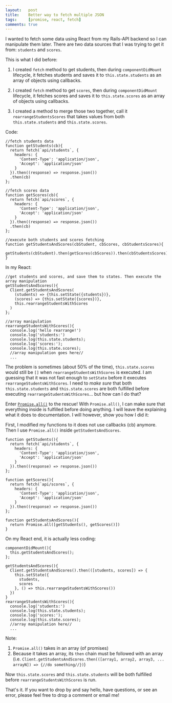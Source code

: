 ```yaml
---
layout:   post
title:    Better way to fetch multiple JSON
tags:     [promise, react, fetch]
comments: true
---
```


I wanted to fetch some data using React from my Rails-API backend so I can manipulate them later. There are two data sources that I was trying to get it from: `students` and `scores`.

This is what I did before:

1. I created `fetch` method to get students, then during `componentDidMount` lifecycle, it fetches students and saves it to `this.state.students` as an array of objects using callbacks.

2. I created `fetch` method to get `scores`, then during `componentDidMount` lifecycle, it fetches scores and saves it to `this.state.scores` as an array of objects using callbacks.

3. I created a method to merge those two together, call it `rearrangeStudentsScores` that takes values from both `this.state.students` and `this.state.scores`.

Code:
```
//fetch students data
function getStudents(cb){
  return fetch(`api/students`, {
    headers: {
      'Content-Type': 'application/json',
      'Accept': 'application/json'
    }
  }).then((response) => response.json())
  .then(cb)
};

//fetch scores data
function getScores(cb){
  return fetch(`api/scores`, {
    headers: {
      'Content-Type': 'application/json',
      'Accept': 'application/json'
    }
  }).then((response) => response.json())
  .then(cb)
};

//execute both students and scores fetching
function getStudentsAndScores(cbStudent, cbScores, cbStudentsScores){
  getStudents(cbStudent).then(getScores(cbScores)).then(cbStudentsScores);
}
```

In my React:

```
//get students and scores, and save them to states. Then execute the array manipulation
getStudentsAndScores(){
  Client.getStudentsAndScores(
    (students) => {this.setState({students})},
    (scores) => {this.setState({scores})},
    this.rearrangeStudentsWithScores
  )
};

//array manipulation
rearrangeStudentsWithScores(){
  console.log('hello rearrange!')
  console.log('students:')
  console.log(this.state.students);
  console.log('scores:');
  console.log(this.state.scores);    
  //array manipulation goes here//
  ...
```

The problem is sometimes (about 50% of the time), `this.state.scores` would still be `[]` when `rearrangeStudentsWithScores` is executed. I am guessing that it was not fast enough to `setState` before it executes `rearrangeStudentsWithScores`. I need to *make sure* that both `this.state.students` and `this.state.scores` are both fulfilled before executing `rearrangeStudentsWithScores`... but how can I do that?

Enter [`Promise.all()`](https://developer.mozilla.org/en/docs/Web/JavaScript/Reference/Global_Objects/Promise/all) to the rescue! With `Promise.all()`, I can make sure that everything inside is fulfilled before doing anything. I will leave the explaining what it does to documentation. I will however, show you how I did it:


First, I modified my functions to it does not use callbacks (cb) anymore. Then I use `Promise.all()` inside `getStudentsAndScores`.

```
function getStudents(){
  return fetch(`api/students`, {
    headers: {
      'Content-Type': 'application/json',
      'Accept': 'application/json'
    }
  }).then((response) => response.json())
};

function getScores(){
  return fetch(`api/scores`, {
    headers: {
      'Content-Type': 'application/json',
      'Accept': 'application/json'
    }
  }).then((response) => response.json())
};

function getStudentsAndScores(){
  return Promise.all([getStudents(), getScores()])
}
```

On my React end, it is actually less coding:

```
componentDidMount(){
  this.getStudentsAndScores();
};

getStudentsAndScores(){
  Client.getStudentsAndScores().then(([students, scores]) => {
    this.setState({
      students,
      scores
    }, () => this.rearrangeStudentsWithScores())
  })
}
rearrangeStudentsWithScores(){
  console.log('students:')
  console.log(this.state.students);
  console.log('scores:');
  console.log(this.state.scores);
  //array manipulation here//
  ...
```

Note:
1. `Promise.all()` takes in an array (of promises)
2. Because it takes an array, its `then` chain must be followed with an array (i.e. `Client.getStudentsAndScores.then(([array1, array2, array3, ... arrayN]) => {//do something//})`)

Now `this.state.scores` and `this.state.students` will be both fulfilled before `rearrangeStudentsWithScores` is run.

That's it. If you want to drop by and say hello, have questions, or see an error, please feel free to drop a comment or email me!
